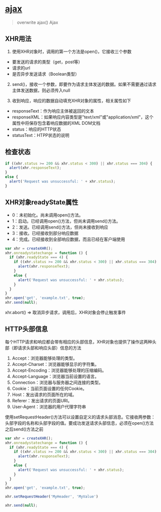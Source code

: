# [ajax](https://github.com/xuqiang521/overwrite/tree/master/modules/my-ajax)

  >overwrite ajax() Ajax

## XHR用法

1. 使用XHR对象时，调用的第一个方法是open()，它接收三个参数
  - 要发送的请求的类型（get，post等）
  - 请求的url 
  - 是否异步发送请求（Boolean类型）

2. send()，接收一个参数，即要作为请求主体发送的数据。如果不需要通过请求主体发送数据，则必须传入null

3. 收到响应，响应的数据自动填充XHR对象的属性，相关属性如下
  - responseText：作为响应主体被返回的文本 
  - responseXML：如果响应内容类型是"text/xml"或"application/xml"，这个属性中将保存包含着响应数据的XML DOM文档
  - status：响应的HTTP状态
  - statusText：HTPP状态的说明

## 检查状态

```javascript
if ((xhr.status >= 200 && xhr.status < 300) || xhr.status === 304) {
  alert(xhr.responseText);
}
else {
  alert('Request was unsuccessful: ' + xhr.status);
}
```

## XHR对象readyState属性

- 0：未初始化。尚未调用open()方法。
- 1：启动。已经调用open()方法，但尚未调用send()方法。
- 2：发送。已经调用send()方法，但尚未接收到响应
- 3：接收。已经接收到部分响应数据
- 4：完成。已经接收到全部响应数据，而且已经在客户端使用

```javascript
var xhr = createXHR();
xhr.onreadystatechange = function () {
  if (xhr.readyState === 4) {
    if ((xhr.status >= 200 && xhr.status < 300) || xhr.status === 304) {
      alert(xhr.responseText);
    }
    else {
      alert('Request was unsuccessful: ' + xhr.status);
    }
  }
}
xhr.open('get', 'example.txt', true);
xhr.send(null);
```
xhr.abort()  => 取消异步请求，调用后，XHR对象会停止触发事件

## HTTP头部信息

每个HTTP请求和响应都会带有相应的头部信息，XHR对象也提供了操作这两种头部（即请求头部和响应头部）信息的方法

1. Accept：浏览器能够处理的类型。
2. Accept-Charset：浏览器能够显示的字符集。
3. Accept-Encoding：浏览器能够处理的压缩编码。
4. Accept-Language：浏览器当前设置的语言。
5. Connection：浏览器与服务器之间连接的类型。
6. Cookie：当前页面设置的任何Cookie。
7. Host：发出请求的页面所在的域。
8. Referer：发出请求的页面URI。
9. User-Agent：浏览器的用户代理字符串

使用setRequestHeader()方法可以设置自定义的请求头部消息。它接收两参数：头部字段的名称和头部字段的值。要成功发送请求头部信息，必须在open()方法之后send()方法之前

```javascript
var xhr = createXHR();
xhr.onreadystatechange = function () {
  if (xhr.readyState === 4) {
    if ((xhr.status >= 200 && xhr.status < 300) || xhr.status === 304) {
      alert(xhr.responseText);
    }
    else {
      alert('Request was unsuccessful: ' + xhr.status);
    }
  }
}
xhr.open('get', 'example.txt', true);

xhr.setRequestHeader('MyHeader', 'MyValue')

xhr.send(null);
```